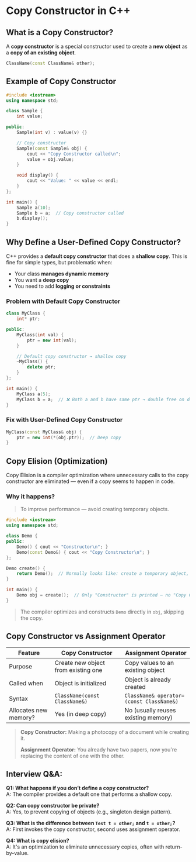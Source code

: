 # Copy Constructor in C++

## What is a Copy Constructor?

A **copy constructor** is a special constructor used to create a **new object** as a **copy of an existing object**.

```cpp
ClassName(const ClassName& other);
```

## Example of Copy Constructor

```cpp
#include <iostream>
using namespace std;

class Sample {
    int value;

public:
    Sample(int v) : value(v) {}

    // Copy constructor
    Sample(const Sample& obj) {
        cout << "Copy Constructor called\n";
        value = obj.value;
    }

    void display() {
        cout << "Value: " << value << endl;
    }
};

int main() {
    Sample a(10);
    Sample b = a;  // Copy constructor called
    b.display();
}
```

## Why Define a User-Defined Copy Constructor?

C++ provides a **default copy constructor** that does a **shallow copy**. This is fine for simple types, but problematic when:

- Your class **manages dynamic memory**
- You want a **deep copy**
- You need to add **logging or constraints**

### Problem with Default Copy Constructor

```cpp
class MyClass {
    int* ptr;

public:
    MyClass(int val) {
        ptr = new int(val);
    }

    // Default copy constructor → shallow copy
    ~MyClass() {
        delete ptr;
    }
};

int main() {
    MyClass a(5);
    MyClass b = a;  // ❌ Both a and b have same ptr → double free on destruction
}
```

### Fix with User-Defined Copy Constructor

```cpp
MyClass(const MyClass& obj) {
    ptr = new int(*(obj.ptr));  // Deep copy
}
```

## Copy Elision (Optimization)

Copy Elision is a compiler optimization where unnecessary calls to the copy constructor are eliminated — even if a copy seems to happen in code.

### Why it happens?

> To improve performance — avoid creating temporary objects.

```cpp
#include <iostream>
using namespace std;

class Demo {
public:
    Demo() { cout << "Constructor\n"; }
    Demo(const Demo&) { cout << "Copy Constructor\n"; }
};

Demo create() {
    return Demo();  // Normally looks like: create a temporary object, then copy it.
}

int main() {
    Demo obj = create();  // Only "Constructor" is printed — no "Copy Constructor"
}
```

> The compiler optimizes and constructs `Demo` directly in `obj`, skipping the copy.

## Copy Constructor vs Assignment Operator

| Feature               | Copy Constructor                    | Assignment Operator                      |
| --------------------- | ----------------------------------- | ---------------------------------------- |
| Purpose               | Create new object from existing one | Copy values to an existing object        |
| Called when           | Object is initialized               | Object is already created                |
| Syntax                | `ClassName(const ClassName&)`       | `ClassName& operator=(const ClassName&)` |
| Allocates new memory? | Yes (in deep copy)                  | No (usually reuses existing memory)      |

> **Copy Constructor:** Making a photocopy of a document while creating it.
>
> **Assignment Operator:** You already have two papers, now you're replacing the content of one with the other.

## Interview Q&A:

**Q1: What happens if you don’t define a copy constructor?**  
A: The compiler provides a default one that performs a shallow copy.

**Q2: Can copy constructor be private?**  
A: Yes, to prevent copying of objects (e.g., singleton design pattern).

**Q3: What is the difference between `Test t = other;` and `t = other;`?**  
A: First invokes the copy constructor, second uses assignment operator.

**Q4: What is copy elision?**  
A: It's an optimization to eliminate unnecessary copies, often with return-by-value.
